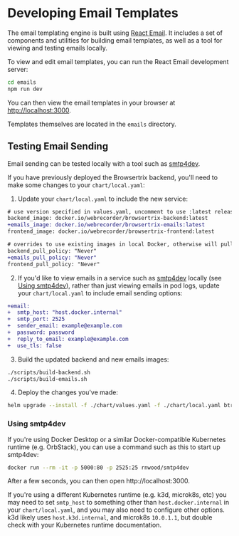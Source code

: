 # Developing Email Templates

The email templating engine is built using [React Email](https://react.email/). It includes a set of components and utilities for building email templates, as well as a tool for viewing and testing emails locally.

To view and edit email templates, you can run the React Email development server:

```sh
cd emails
npm run dev
```

You can then view the email templates in your browser at [http://localhost:3000](http://localhost:3000).

Templates themselves are located in the `emails` directory.

## Testing Email Sending

Email sending can be tested locally with a tool such as [smtp4dev](https://github.com/rnwood/smtp4dev).

If you have previously deployed the Browsertrix backend, you'll need to make some changes to your `chart/local.yaml`:

1. Update your `chart/local.yaml` to include the new service:
  ```diff
  # use version specified in values.yaml, uncomment to use :latest release instead
  backend_image: docker.io/webrecorder/browsertrix-backend:latest
  +emails_image: docker.io/webrecorder/browsertrix-emails:latest
  frontend_image: docker.io/webrecorder/browsertrix-frontend:latest

  # overrides to use existing images in local Docker, otherwise will pull from repository
  backend_pull_policy: "Never"
  +emails_pull_policy: "Never"
  frontend_pull_policy: "Never"
  ```
2. If you'd like to view emails in a service such as [smtp4dev](https://github.com/rnwood/smtp4dev) locally (see [Using smtp4dev](#using-smtp4dev)), rather than just viewing emails in pod logs, update your `chart/local.yaml` to include email sending options:
  ```diff
  +email:
  +  smtp_host: "host.docker.internal"
  +  smtp_port: 2525
  +  sender_email: example@example.com
  +  password: password
  +  reply_to_email: example@example.com
  +  use_tls: false
  ```
3. Build the updated backend and new emails images:
  ```sh
  ./scripts/build-backend.sh
  ./scripts/build-emails.sh
  ```
4. Deploy the changes you've made:
  ```sh
  helm upgrade --install -f ./chart/values.yaml -f ./chart/local.yaml btrix ./chart/
  ```

### Using smtp4dev

If you're using Docker Desktop or a similar Docker-compatible Kubernetes runtime (e.g. OrbStack), you can use a command such as this to start up smtp4dev:
```sh
docker run --rm -it -p 5000:80 -p 2525:25 rnwood/smtp4dev
```

After a few seconds, you can then open http://localhost:3000.

If you're using a different Kubernetes runtime (e.g. k3d, microk8s, etc) you may need to set `smtp_host` to something other than `host.docker.internal` in your `chart/local.yaml`, and you may also need to configure other options. k3d likely uses `host.k3d.internal`, and microk8s `10.0.1.1`, but double check with your Kubernetes runtime documentation.
